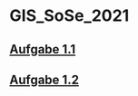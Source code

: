 # GIS_SoSe_2021

<h2><a href="https://yonym.github.io/GIS_SoSe_2021/aufgabe_1.1"> 
        Aufgabe 1.1
       </a>
    </h2>
<h2><a href="https://yonym.github.io/GIS_SoSe_2021/aufgabe_1.2"> 
        Aufgabe 1.2</a>
    </h2>
